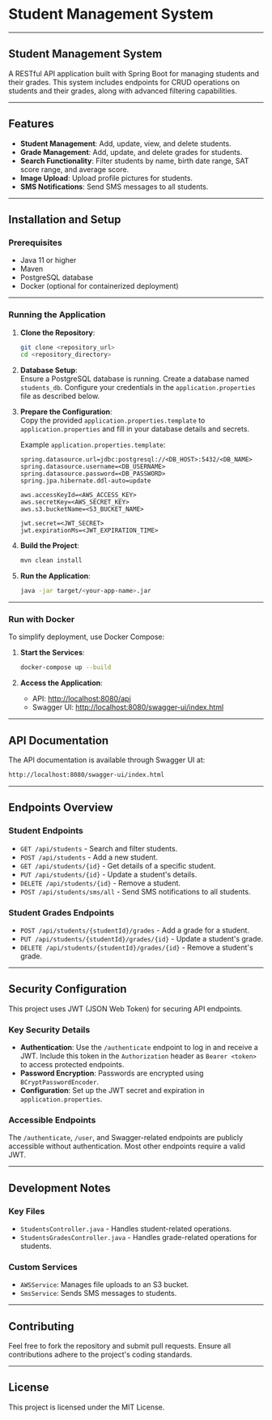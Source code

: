 # **Student Management System**

---

## **Student Management System**

A RESTful API application built with Spring Boot for managing students and their grades. This system includes endpoints for CRUD operations on students and their grades, along with advanced filtering capabilities.

---

## **Features**

- **Student Management**: Add, update, view, and delete students.
- **Grade Management**: Add, update, and delete grades for students.
- **Search Functionality**: Filter students by name, birth date range, SAT score range, and average score.
- **Image Upload**: Upload profile pictures for students.
- **SMS Notifications**: Send SMS messages to all students.

---

## **Installation and Setup**

### **Prerequisites**

- Java 11 or higher
- Maven
- PostgreSQL database
- Docker (optional for containerized deployment)

---

### **Running the Application**

1. **Clone the Repository**:

   ```bash
   git clone <repository_url>
   cd <repository_directory>
   ```

2. **Database Setup**:  
   Ensure a PostgreSQL database is running. Create a database named `students_db`. Configure your credentials in the `application.properties` file as described below.

3. **Prepare the Configuration**:  
   Copy the provided `application.properties.template` to `application.properties` and fill in your database details and secrets.

   Example `application.properties.template`:
   ```properties
   spring.datasource.url=jdbc:postgresql://<DB_HOST>:5432/<DB_NAME>
   spring.datasource.username=<DB_USERNAME>
   spring.datasource.password=<DB_PASSWORD>
   spring.jpa.hibernate.ddl-auto=update

   aws.accessKeyId=<AWS_ACCESS_KEY>
   aws.secretKey=<AWS_SECRET_KEY>
   aws.s3.bucketName=<S3_BUCKET_NAME>

   jwt.secret=<JWT_SECRET>
   jwt.expirationMs=<JWT_EXPIRATION_TIME>
   ```

4. **Build the Project**:

   ```bash
   mvn clean install
   ```

5. **Run the Application**:

   ```bash
   java -jar target/<your-app-name>.jar
   ```

---

### **Run with Docker**

To simplify deployment, use Docker Compose:

1. **Start the Services**:

   ```bash
   docker-compose up --build
   ```

2. **Access the Application**:
   - API: [http://localhost:8080/api](http://localhost:8080/api)
   - Swagger UI: [http://localhost:8080/swagger-ui/index.html](http://localhost:8080/swagger-ui/index.html)

---

## **API Documentation**

The API documentation is available through Swagger UI at:

```bash
http://localhost:8080/swagger-ui/index.html
```

---

## **Endpoints Overview**

### **Student Endpoints**

- `GET /api/students` - Search and filter students.
- `POST /api/students` - Add a new student.
- `GET /api/students/{id}` - Get details of a specific student.
- `PUT /api/students/{id}` - Update a student's details.
- `DELETE /api/students/{id}` - Remove a student.
- `POST /api/students/sms/all` - Send SMS notifications to all students.

### **Student Grades Endpoints**

- `POST /api/students/{studentId}/grades` - Add a grade for a student.
- `PUT /api/students/{studentId}/grades/{id}` - Update a student's grade.
- `DELETE /api/students/{studentId}/grades/{id}` - Remove a student's grade.

---

## **Security Configuration**

This project uses JWT (JSON Web Token) for securing API endpoints.

### **Key Security Details**

- **Authentication**: Use the `/authenticate` endpoint to log in and receive a JWT. Include this token in the `Authorization` header as `Bearer <token>` to access protected endpoints.
- **Password Encryption**: Passwords are encrypted using `BCryptPasswordEncoder`.
- **Configuration**: Set up the JWT secret and expiration in `application.properties`.

### **Accessible Endpoints**

The `/authenticate`, `/user`, and Swagger-related endpoints are publicly accessible without authentication. Most other endpoints require a valid JWT.

---

## **Development Notes**

### **Key Files**

- `StudentsController.java` - Handles student-related operations.
- `StudentsGradesController.java` - Handles grade-related operations for students.

### **Custom Services**

- `AWSService`: Manages file uploads to an S3 bucket.
- `SmsService`: Sends SMS messages to students.

---

## **Contributing**

Feel free to fork the repository and submit pull requests. Ensure all contributions adhere to the project's coding standards.

---

## **License**

This project is licensed under the MIT License.
